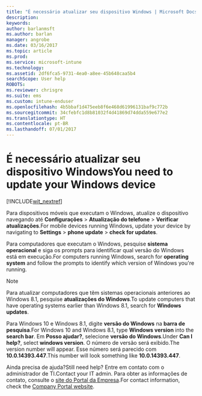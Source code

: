 ```yaml
---
title: "É necessário atualizar seu dispositivo Windows | Microsoft Docs"
description: 
keywords: 
author: barlanmsft
ms.author: barlan
manager: angrobe
ms.date: 03/16/2017
ms.topic: article
ms.prod: 
ms.service: microsoft-intune
ms.technology: 
ms.assetid: 2df6fca5-9731-4ea0-a8ee-45b648caa5b4
searchScope: User help
ROBOTS: 
ms.reviewer: chrisgre
ms.suite: ems
ms.custom: intune-enduser
ms.openlocfilehash: 4b5bbaf1d475eeb8f6e468d61996131baf9c772b
ms.sourcegitcommit: 34cfebfc1d8b81032f4d41869d74dda559e677e2
ms.translationtype: HT
ms.contentlocale: pt-BR
ms.lasthandoff: 07/01/2017
---
```

# <span data-ttu-id="4330b-102">É necessário atualizar seu dispositivo Windows</span><span class="sxs-lookup"><span data-stu-id="4330b-102">You need to update your Windows device</span></span>
<a id="you-need-to-update-your-windows-device" class="xliff"></a>

[!INCLUDE[wit_nextref](includes/end-user-os-update-guidance.md)]

<span data-ttu-id="4330b-103">Para dispositivos móveis que executam o Windows, atualize o dispositivo navegando até **Configurações** > **Atualização do telefone** > **Verificar atualizações**.</span><span class="sxs-lookup"><span data-stu-id="4330b-103">For mobile devices running Windows, update your device by navigating to **Settings** > **phone update** > **check for updates**.</span></span>

<span data-ttu-id="4330b-104">Para computadores que executam o Windows, pesquise **sistema operacional** e siga os prompts para identificar qual versão do Windows está em execução.</span><span class="sxs-lookup"><span data-stu-id="4330b-104">For computers running Windows, search for **operating system** and follow the prompts to identify which version of Windows you're running.</span></span>

> [!Note]
> <span data-ttu-id="4330b-105">Para atualizar computadores que têm sistemas operacionais anteriores ao Windows 8.1, pesquise **atualizações do Windows**.</span><span class="sxs-lookup"><span data-stu-id="4330b-105">To update computers that have operating systems earlier than Windows 8.1, search for **Windows updates**.</span></span>

<span data-ttu-id="4330b-106">Para Windows 10 e Windows 8.1, digite __versão do Windows__ na __barra de pesquisa__.</span><span class="sxs-lookup"><span data-stu-id="4330b-106">For Windows 10 and Windows 8.1, type __Windows version__ into the __search bar__.</span></span> <span data-ttu-id="4330b-107">Em __Posso ajudar?__, selecione __versão do Windows__.</span><span class="sxs-lookup"><span data-stu-id="4330b-107">Under __Can I help?__, select __windows version__.</span></span> <span data-ttu-id="4330b-108">O número de versão será exibido.</span><span class="sxs-lookup"><span data-stu-id="4330b-108">The version number will appear.</span></span> <span data-ttu-id="4330b-109">Esse número será parecido com __10.0.14393.447__.</span><span class="sxs-lookup"><span data-stu-id="4330b-109">This number will look something like __10.0.14393.447__.</span></span>

<span data-ttu-id="4330b-110">Ainda precisa de ajuda?</span><span class="sxs-lookup"><span data-stu-id="4330b-110">Still need help?</span></span> <span data-ttu-id="4330b-111">Entre em contato com o administrador de TI.</span><span class="sxs-lookup"><span data-stu-id="4330b-111">Contact your IT admin.</span></span> <span data-ttu-id="4330b-112">Para obter as informações de contato, consulte o [site do Portal da Empresa](http://portal.manage.microsoft.com).</span><span class="sxs-lookup"><span data-stu-id="4330b-112">For contact information, check the [Company Portal website](http://portal.manage.microsoft.com).</span></span>
